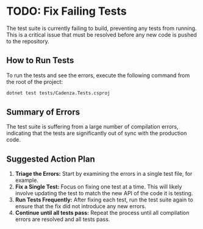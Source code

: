 # TODO: Fix Failing Tests

The test suite is currently failing to build, preventing any tests from running. This is a critical issue that must be resolved before any new code is pushed to the repository.

## How to Run Tests

To run the tests and see the errors, execute the following command from the root of the project:

```bash
dotnet test tests/Cadenza.Tests.csproj
```

## Summary of Errors

The test suite is suffering from a large number of compilation errors, indicating that the tests are significantly out of sync with the production code. 
## Suggested Action Plan


1.  **Triage the Errors:** Start by examining the errors in a single test file, for example.
2.  **Fix a Single Test:** Focus on fixing one test at a time. This will likely involve updating the test to match the new API of the code it is testing.
3.  **Run Tests Frequently:** After fixing each test, run the test suite again to ensure that the fix did not introduce any new errors.
4.  **Continue until all tests pass:** Repeat the process until all compilation errors are resolved and all tests pass.
